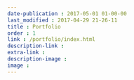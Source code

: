 ```yaml
---
date-publication : 2017-05-01 01-00-00
last_modified : 2017-04-29 21-26-11
title : Portfolio
order : 1
link : /portfolio/index.html
description-link : 
extra-link : 
description-image : 
image : 
---
```

